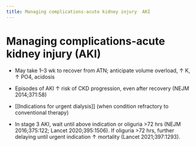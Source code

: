 ```yaml
---
title: Managing complications-acute kidney injury  AKI 
---
```

# Managing complications-acute kidney injury (AKI)

* May take 1–3 wk to recover from ATN; anticipate volume overload, ↑ K, ↑ PO4, acidosis

* Episodes of AKI ↑ risk of CKD progression, even after recovery (NEJM 2014;371:58)

* [[Indications for urgent dialysis]] (when condition refractory to conventional therapy)
 
* In stage 3 AKI, wait until above indication or oliguria >72 hrs (NEJM 2016;375:122; Lancet 2020;395:1506). If oliguria >72 hrs, further delaying until urgent indication ↑ mortality (Lancet 2021;397:1293).

